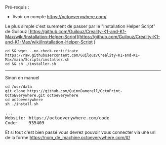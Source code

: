
Pré-requis :
- Avoir un compte https://octoeverywhere.com/

Le plus simple c'est surement de passer par le "Installation Helper Script" de Guilouz [https://github.com/Guilouz/Creality-K1-and-K1-Max/wiki/Installation-Helper-Script](https://github.com/Guilouz/Creality-K1-and-K1-Max/wiki/Installation-Helper-Script
)  

~~~
cd && wget --no-check-certificate https://raw.githubusercontent.com/Guilouz/Creality-K1-and-K1-Max/main/Scripts/installer.sh
cd && sh ./installer.sh
~~~

---

Sinon en manuel 

~~~
cd /usr/data
git clone https://github.com/QuinnDamerell/OctoPrint-OctoEverywhere.git octoeverywhere
cd octoeverywhere
sh ./install.sh
~~~

<pre>
...
Website: https://octoeverywhere.com/code
Code:    935409
</pre>

Et si tout c'est bien passé vous devrez pouvoir vous connecter via une url de la forme https://nom_de_machine.octoeverywhere.com/#/

<!--
https://e3v3ke_ppac.octoeverywhere.com/#/
-->
